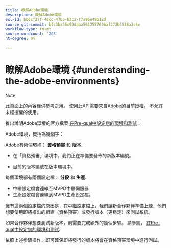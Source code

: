 ```yaml
---
title: 瞭解Adobe環境
description: 瞭解Adobe環境
exl-id: bb6cf37f-48cd-47bb-b3c2-f7a96e49b12d
source-git-commit: bfc3ba55c99daba561255760baf273b6538a3c6e
workflow-type: tm+mt
source-wordcount: '208'
ht-degree: 0%

---
```


# 瞭解Adobe環境 {#understanding-the-adobe-environments}

>[!NOTE]
>
>此頁面上的內容僅供參考之用。 使用此API需要來自Adobe的目前授權。 不允許未經授權的使用。

推出說明Adobe環境的官方檔案 [在Pre-qual中設定您的環境和測試](/help/authentication/setting-up-your-environment-and-testing-in-prequal.md)：

Adobe環境，概括為幾個字：

Adobe有兩個環境： **資格預審** 和 **版本**.

* 在「資格預審」環境中，我們正在準備要發佈的新版本編號。

* 目前的版本編號在版本環境中。

每個環境都有兩個設定檔： **分段** 和 **生產**.

* 中繼設定檔會連線至MVPD中繼伺服器
* 生產設定檔會連線到MVPD生產設定檔。

擁有這兩個設定檔的原因是，在中繼設定檔上，我們讓新合作夥伴準備上線，他們想要使用即將推出的組建（資格預審）或發行版本（更穩定）來測試系統。

如果合作夥伴想要測試新版本，則需要完成額外的幾個步驟。 請參閱， [在Pre-qual中設定您的環境和測試](/help/authentication/setting-up-your-environment-and-testing-in-prequal.md).

依照上述步驟操作，即可確保即將發行的版本將會在資格預審環境中進行測試。
